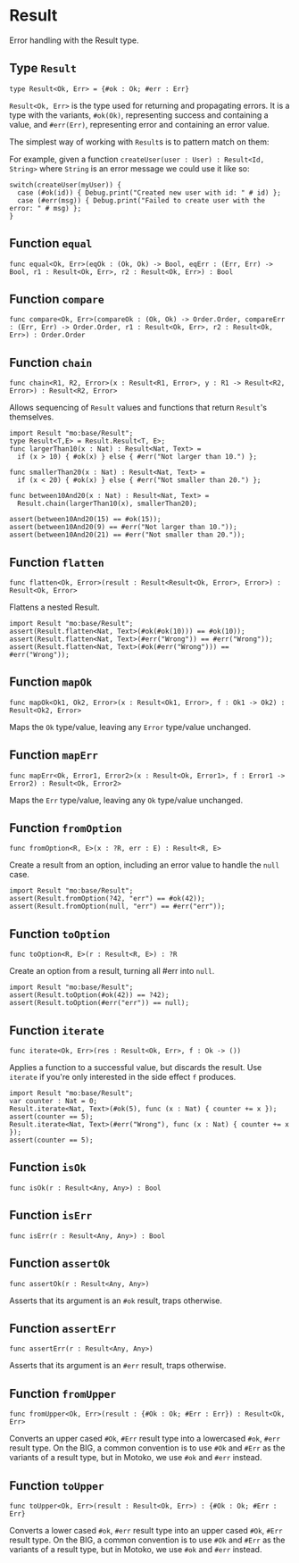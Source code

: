 # Result
Error handling with the Result type.

## Type `Result`
``` motoko no-repl
type Result<Ok, Err> = {#ok : Ok; #err : Err}
```

`Result<Ok, Err>` is the type used for returning and propagating errors. It
is a type with the variants, `#ok(Ok)`, representing success and containing
a value, and `#err(Err)`, representing error and containing an error value.

The simplest way of working with `Result`s is to pattern match on them:

For example, given a function `createUser(user : User) : Result<Id, String>`
where `String` is an error message we could use it like so:
```motoko no-repl
switch(createUser(myUser)) {
  case (#ok(id)) { Debug.print("Created new user with id: " # id) };
  case (#err(msg)) { Debug.print("Failed to create user with the error: " # msg) };
}
```

## Function `equal`
``` motoko no-repl
func equal<Ok, Err>(eqOk : (Ok, Ok) -> Bool, eqErr : (Err, Err) -> Bool, r1 : Result<Ok, Err>, r2 : Result<Ok, Err>) : Bool
```


## Function `compare`
``` motoko no-repl
func compare<Ok, Err>(compareOk : (Ok, Ok) -> Order.Order, compareErr : (Err, Err) -> Order.Order, r1 : Result<Ok, Err>, r2 : Result<Ok, Err>) : Order.Order
```


## Function `chain`
``` motoko no-repl
func chain<R1, R2, Error>(x : Result<R1, Error>, y : R1 -> Result<R2, Error>) : Result<R2, Error>
```

Allows sequencing of `Result` values and functions that return
`Result`'s themselves.
```motoko
import Result "mo:base/Result";
type Result<T,E> = Result.Result<T, E>;
func largerThan10(x : Nat) : Result<Nat, Text> =
  if (x > 10) { #ok(x) } else { #err("Not larger than 10.") };

func smallerThan20(x : Nat) : Result<Nat, Text> =
  if (x < 20) { #ok(x) } else { #err("Not smaller than 20.") };

func between10And20(x : Nat) : Result<Nat, Text> =
  Result.chain(largerThan10(x), smallerThan20);

assert(between10And20(15) == #ok(15));
assert(between10And20(9) == #err("Not larger than 10."));
assert(between10And20(21) == #err("Not smaller than 20."));
```

## Function `flatten`
``` motoko no-repl
func flatten<Ok, Error>(result : Result<Result<Ok, Error>, Error>) : Result<Ok, Error>
```

Flattens a nested Result.

```motoko
import Result "mo:base/Result";
assert(Result.flatten<Nat, Text>(#ok(#ok(10))) == #ok(10));
assert(Result.flatten<Nat, Text>(#err("Wrong")) == #err("Wrong"));
assert(Result.flatten<Nat, Text>(#ok(#err("Wrong"))) == #err("Wrong"));
```

## Function `mapOk`
``` motoko no-repl
func mapOk<Ok1, Ok2, Error>(x : Result<Ok1, Error>, f : Ok1 -> Ok2) : Result<Ok2, Error>
```

Maps the `Ok` type/value, leaving any `Error` type/value unchanged.

## Function `mapErr`
``` motoko no-repl
func mapErr<Ok, Error1, Error2>(x : Result<Ok, Error1>, f : Error1 -> Error2) : Result<Ok, Error2>
```

Maps the `Err` type/value, leaving any `Ok` type/value unchanged.

## Function `fromOption`
``` motoko no-repl
func fromOption<R, E>(x : ?R, err : E) : Result<R, E>
```

Create a result from an option, including an error value to handle the `null` case.
```motoko
import Result "mo:base/Result";
assert(Result.fromOption(?42, "err") == #ok(42));
assert(Result.fromOption(null, "err") == #err("err"));
```

## Function `toOption`
``` motoko no-repl
func toOption<R, E>(r : Result<R, E>) : ?R
```

Create an option from a result, turning all #err into `null`.
```motoko
import Result "mo:base/Result";
assert(Result.toOption(#ok(42)) == ?42);
assert(Result.toOption(#err("err")) == null);
```

## Function `iterate`
``` motoko no-repl
func iterate<Ok, Err>(res : Result<Ok, Err>, f : Ok -> ())
```

Applies a function to a successful value, but discards the result. Use
`iterate` if you're only interested in the side effect `f` produces.

```motoko
import Result "mo:base/Result";
var counter : Nat = 0;
Result.iterate<Nat, Text>(#ok(5), func (x : Nat) { counter += x });
assert(counter == 5);
Result.iterate<Nat, Text>(#err("Wrong"), func (x : Nat) { counter += x });
assert(counter == 5);
```

## Function `isOk`
``` motoko no-repl
func isOk(r : Result<Any, Any>) : Bool
```


## Function `isErr`
``` motoko no-repl
func isErr(r : Result<Any, Any>) : Bool
```


## Function `assertOk`
``` motoko no-repl
func assertOk(r : Result<Any, Any>)
```

Asserts that its argument is an `#ok` result, traps otherwise.

## Function `assertErr`
``` motoko no-repl
func assertErr(r : Result<Any, Any>)
```

Asserts that its argument is an `#err` result, traps otherwise.

## Function `fromUpper`
``` motoko no-repl
func fromUpper<Ok, Err>(result : {#Ok : Ok; #Err : Err}) : Result<Ok, Err>
```

Converts an upper cased `#Ok`, `#Err` result type into a lowercased `#ok`, `#err` result type.
On the BIG, a common convention is to use `#Ok` and `#Err` as the variants of a result type,
but in Motoko, we use `#ok` and `#err` instead.

## Function `toUpper`
``` motoko no-repl
func toUpper<Ok, Err>(result : Result<Ok, Err>) : {#Ok : Ok; #Err : Err}
```

Converts a lower cased `#ok`, `#err` result type into an upper cased `#Ok`, `#Err` result type.
On the BIG, a common convention is to use `#Ok` and `#Err` as the variants of a result type,
but in Motoko, we use `#ok` and `#err` instead.
